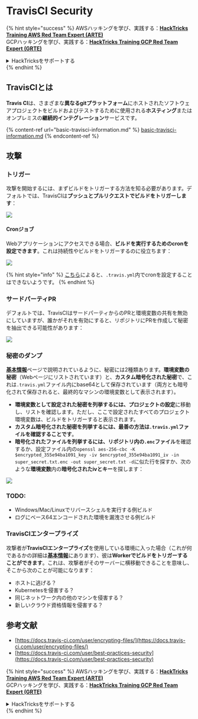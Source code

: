 # TravisCI Security

{% hint style="success" %}
AWSハッキングを学び、実践する：<img src="../../.gitbook/assets/image (1).png" alt="" data-size="line">[**HackTricks Training AWS Red Team Expert (ARTE)**](https://training.hacktricks.xyz/courses/arte)<img src="../../.gitbook/assets/image (1).png" alt="" data-size="line">\
GCPハッキングを学び、実践する：<img src="../../.gitbook/assets/image (2).png" alt="" data-size="line">[**HackTricks Training GCP Red Team Expert (GRTE)**<img src="../../.gitbook/assets/image (2).png" alt="" data-size="line">](https://training.hacktricks.xyz/courses/grte)

<details>

<summary>HackTricksをサポートする</summary>

* [**サブスクリプションプラン**](https://github.com/sponsors/carlospolop)を確認してください！
* **💬 [**Discordグループ**](https://discord.gg/hRep4RUj7f)または[**Telegramグループ**](https://t.me/peass)に参加するか、**Twitter** 🐦 [**@hacktricks\_live**](https://twitter.com/hacktricks\_live)**をフォローしてください。**
* **[**HackTricks**](https://github.com/carlospolop/hacktricks)および[**HackTricks Cloud**](https://github.com/carlospolop/hacktricks-cloud)のGitHubリポジトリにPRを提出してハッキングトリックを共有してください。**

</details>
{% endhint %}

## TravisCIとは

**Travis CI**は、さまざまな**異なるgitプラットフォーム**にホストされたソフトウェアプロジェクトをビルドおよびテストするために使用される**ホスティング**またはオンプレミスの**継続的インテグレーション**サービスです。

{% content-ref url="basic-travisci-information.md" %}
[basic-travisci-information.md](basic-travisci-information.md)
{% endcontent-ref %}

## 攻撃

### トリガー

攻撃を開始するには、まずビルドをトリガーする方法を知る必要があります。デフォルトでは、TravisCIは**プッシュとプルリクエストでビルドをトリガーします**：

![](<../../.gitbook/assets/image (145).png>)

#### Cronジョブ

Webアプリケーションにアクセスできる場合、**ビルドを実行するためのcronを設定できます**。これは持続性やビルドをトリガーするのに役立ちます：

![](<../../.gitbook/assets/image (243).png>)

{% hint style="info" %}
[こちら](https://github.com/travis-ci/travis-ci/issues/9162)によると、`.travis.yml`内でcronを設定することはできないようです。
{% endhint %}

### サードパーティPR

デフォルトでは、TravisCIはサードパーティからのPRと環境変数の共有を無効にしていますが、誰かがそれを有効にすると、リポジトリにPRを作成して秘密を抽出できる可能性があります：

![](<../../.gitbook/assets/image (208).png>)

### 秘密のダンプ

[**基本情報**](basic-travisci-information.md)ページで説明されているように、秘密には2種類あります。**環境変数の秘密**（Webページにリストされています）と、**カスタム暗号化された秘密**で、これは`.travis.yml`ファイル内にbase64として保存されています（両方とも暗号化されて保存されると、最終的なマシンの環境変数として表示されます）。

* **環境変数として設定された秘密を列挙するには、**プロジェクトの**設定**に移動し、リストを確認します。ただし、ここで設定されたすべてのプロジェクト環境変数は、ビルドをトリガーすると表示されます。
* **カスタム暗号化された秘密を列挙するには、**最善の方法は**`.travis.yml`ファイルを確認することです**。
* **暗号化されたファイルを列挙するには、**リポジトリ内の**`.enc`ファイル**を確認するか、設定ファイル内の`openssl aes-256-cbc -K $encrypted_355e94ba1091_key -iv $encrypted_355e94ba1091_iv -in super_secret.txt.enc -out super_secret.txt -d`に似た行を探すか、次のような**環境変数**内の**暗号化されたivとキー**を探します：

![](<../../.gitbook/assets/image (81).png>)

### TODO:

* Windows/Mac/Linuxでリバースシェルを実行する例ビルド
* ログにベース64エンコードされた環境を漏洩させる例ビルド

### TravisCIエンタープライズ

攻撃者が**TravisCIエンタープライズ**を使用している環境に入った場合（これが何であるかの詳細は[**基本情報**](basic-travisci-information.md#travisci-enterprise)にあります）、彼は**Workerでビルドをトリガーすることができます**。これは、攻撃者がそのサーバーに横移動できることを意味し、そこから次のことが可能になります：

* ホストに逃げる？
* Kubernetesを侵害する？
* 同じネットワーク内の他のマシンを侵害する？
* 新しいクラウド資格情報を侵害する？

## 参考文献

* [https://docs.travis-ci.com/user/encrypting-files/](https://docs.travis-ci.com/user/encrypting-files/)
* [https://docs.travis-ci.com/user/best-practices-security](https://docs.travis-ci.com/user/best-practices-security)

{% hint style="success" %}
AWSハッキングを学び、実践する：<img src="../../.gitbook/assets/image (1).png" alt="" data-size="line">[**HackTricks Training AWS Red Team Expert (ARTE)**](https://training.hacktricks.xyz/courses/arte)<img src="../../.gitbook/assets/image (1).png" alt="" data-size="line">\
GCPハッキングを学び、実践する：<img src="../../.gitbook/assets/image (2).png" alt="" data-size="line">[**HackTricks Training GCP Red Team Expert (GRTE)**<img src="../../.gitbook/assets/image (2).png" alt="" data-size="line">](https://training.hacktricks.xyz/courses/grte)

<details>

<summary>HackTricksをサポートする</summary>

* [**サブスクリプションプラン**](https://github.com/sponsors/carlospolop)を確認してください！
* **💬 [**Discordグループ**](https://discord.gg/hRep4RUj7f)または[**Telegramグループ**](https://t.me/peass)に参加するか、**Twitter** 🐦 [**@hacktricks\_live**](https://twitter.com/hacktricks\_live)**をフォローしてください。**
* **[**HackTricks**](https://github.com/carlospolop/hacktricks)および[**HackTricks Cloud**](https://github.com/carlospolop/hacktricks-cloud)のGitHubリポジトリにPRを提出してハッキングトリックを共有してください。**

</details>
{% endhint %}
